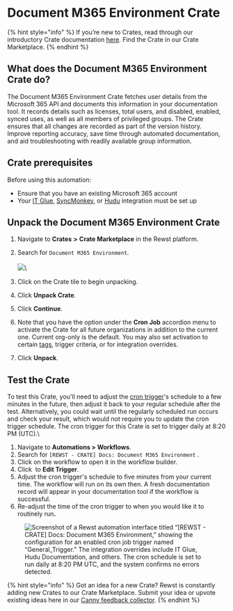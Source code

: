 # Document M365 Environment Crate

{% hint style="info" %}
If you’re new to Crates, read through our introductory Crate documentation [here](https://docs.rewst.help/prebuilt-automations/crates). Find the Crate in our Crate Marketplace.
{% endhint %}

## What does the Document M365 Environment Crate do?

The Document M365 Environment Crate fetches user details from the Microsoft 365 API and documents this information in your documentation tool. It records details such as licenses, total users, and disabled, enabled, synced uses, as well as all members of privileged groups. The Crate ensures that all changes are recorded as part of the version history. Improve reporting accuracy, save time through automated documentation, and aid troubleshooting with readily available group information.&#x20;

## Crate prerequisites

Before using this automation:

* Ensure that you have an existing Microsoft 365 account&#x20;
* Your [IT Glue](../../configuration/integrations/integration-guides/it-glue-integration-setup.md), [SyncMonkey](../../configuration/integrations/integration-guides/syncmonkey-integration.md), or [Hudu](../../configuration/integrations/integration-guides/hudu-integration-setup.md) integration must be set up

## Unpack the Document M365 Environment Crate

1. Navigate to **Crates** **>** **Crate Marketplace** in the Rewst platform.
2. Search for `Document M365 Environment`.\
   \
   ![](<../../../.gitbook/assets/Screenshot 2025-07-24 at 12.26.02 PM.png>)\

3. Click on the Crate tile to begin unpacking.
4. Click **Unpack Crate**.
5. Click **Continue**.
6. Note that you have the option under the **Cron Job** accordion menu to activate the Crate for all future organizations in addition to the current one. Current org-only is the default. You may also set activation to certain [tags](https://docs.rewst.help/documentation/settings/tags-in-rewst), trigger criteria, or for integration overrides.&#x20;
7. Click **Unpack**.

## Test the Crate

To test this Crate, you'll need to adjust the [cron trigger](../../automations/intro-to-triggers/#core-cron-job)'s schedule to a few minutes in the future, then adjust it back to your regular schedule after the test. Alternatively, you could wait until the regularly scheduled run occurs and check your result, which would not require you to update the cron trigger schedule. The cron trigger for this Crate is set to trigger daily at 8:20 PM (UTC).\


1. Navigate to **Automations > Workflows**.
2. Search for `[REWST - CRATE] Docs: Document M365 Environment` .
3. Click on the workflow to open it in the workflow builder.
4. Click <img src="../../../.gitbook/assets/Screenshot 2025-05-21 at 2.57.06 PM (1).png" alt="" data-size="line"> to **Edit Trigger**.
5. Adjust the cron trigger's schedule to five minutes from your current time. The workflow will run on its own then. A fresh documentation record will appear in your documentation tool if the workflow is successful.
6. Re-adjust the time of the cron trigger to when you would like it to routinely ru&#x6E;**.**

<figure><img src="../../../.gitbook/assets/Screenshot 2025-07-25 at 8.57.08 AM.png" alt="Screenshot of a Rewst automation interface titled “[REWST - CRATE] Docs: Document M365 Environment,” showing the configuration for an enabled cron job trigger named “General_Trigger.” The integration overrides include IT Glue, Hudu Documentation, and others. The cron schedule is set to run daily at 8:20 PM UTC, and the system confirms no errors detected."><figcaption></figcaption></figure>

{% hint style="info" %}
Got an idea for a new Crate? Rewst is constantly adding new Crates to our Crate Marketplace. Submit your idea or upvote existing ideas here in our [Canny feedback collector](https://rewst.canny.io/crates).
{% endhint %}
